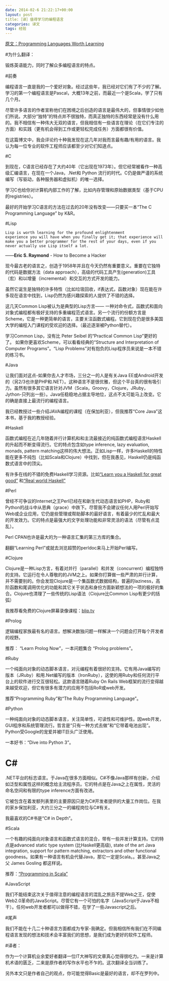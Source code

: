 ```yaml
---
date: 2014-02-6 21:22:17+00:00
layout: post
title:［译］值得学习的编程语言
categories: 译文
tags: 经验    
---
```


[原文：Programming Languages Worth Learning](http://batsov.com/articles/2011/04/27/programming-languages-worth-learning/)

#为什么翻译：

锻炼英语能力，同时了解众多编程语言的特点。


#前奏

编程语言一直是我的一个爱好对象。经过这些年，我已经对它们有了不少的了解。学习的第一个编程语言是Pascal，大概13年之前，而最近一个是Scala，学了只有几个月。

尽管许多语言的作者宣称他们在困境之后创造的语言是最伟大的，但事情很少如他们所说。大部分“独特”的特点并不很独特，而真正独特的东西经常是没有什么用的。我不相信有一种伟大无双的语言，但我相信有一些语言在理论（在它们专注的方面）和实践（更有机会得到工作或更轻松完成任务）方面都很有价值。

在这篇博文中，我会评论约十种我发现在这几年对我而言最有趣/有用的语言。我认为每一位专业的软件工程师应该都至少对它们知道点。


#C

到现在，C语言已经存在了大约40年（它出现在1973年）。但它经常被看作一种高级汇编语言，在现在一个Java，.Net和 Python 流行的时代。C仍是做严谨的系统编写（写驱动，各种服务器和虚拟机）的唯一选择。

学习C也给你对计算机内部工作的了解，比如内存管理和原始数据类型（基于CPU的registries）。

最好的开始学习C语言的方法在过去的20年没有改变——只要买一本“The C Programming Language” by K&R。


#Lisp

    Lisp is worth learning for the profound enlightenment
    experience you will have when you finally get it; that experience will
    make you a better programmer for the rest of your days, even if you
    never actually use Lisp itself a lot.


   ——<strong>Eric S. Raymond</strong> - How to Become a Hacker

现今最古老的语言之，创造于1958年并且在今天仍然有重要意义。重要在它独特的代码是数据方法（data approach），高级的代码工具产生(generation)工具（宏）和以增量（incremental）和交互的方式开发的能力。

虽然它诞生是独特的许多特性（比如垃圾回收，if表达式，函数对象）现在能在许多现在语言中找到，Lisp仍然为感兴趣探索的人提供了不错的选择。

这几天Common Lisp被认为是典型的Lisp方言—— 一种对命令式，函数式和面向对象式编程都有极好支持的多重编程范式语言。另一个流行的份额方言是Scheme，它是一种更简单的语言，主要关注函数式编程。它到现在仍是很多美国大学的编程入门课程的受欢迎的选择。（最近逐渐被Python替代）。

学习Common Lisp，没有比 Peter Seibel 的“Practical Common Lisp”更好的了。
如果你更喜欢Scheme，可以看看经典的“Structure and Interpretation of Computer Programs”。“Lisp Problems”对有抱负的Lisp程序员来说是一本不错的练习书。




#Java

让我们面对这点-如果你去人才市场，三分之一的人是有关Java EE或Android开发的（另2/3也许是PHP和.NET）。这种语言不是很优雅，但这个平台真的很有吸引力。虽然有很多其它语言针对JVM（Scala，Groovy，Clojure，JRuby，Jython-只列出一些）。Java任稳稳地占据主导地位，这点不太可能马上改变。它的确是直接上最流行的编程语言。

我已经教授过一些介绍JAVA编程的课程（在保加利亚），但我推荐“Core Java”这本书，基于我的教授经验。




#Haskell

函数式编程在近几年随着并行计算机和和主流最接近的纯函数式编程语言Haskell的升起而不断变得流行。它的特点包含如type inference, lazy evaluation, monads, pattern matching这样的伟大想法。正如Lisp一样，许多Haskell的特性能在更多不纯包（比如Scala和Clojure）中找到，但在我愚见，Haskell仍是纯函数式语言中的顶尖。

有许多在线的不错的免费Haskell学习资源。比如[“Learn you a Haskell for great good”](http://learnyouahaskell.com/) 和[“Real world Haskell”](http://book.realworldhaskell.org/read/)


#Perl

曾经不可争议的Internet之王Perl已经在和新生代动态语言如PHP，Ruby和Python的战斗中从恩典（grace）中跌下。尽管我不会建议任何人用Perl开始写Web或企业应用，它仍是些管理或帮助脚本的最好语言，有着最少的忙乱和最大的开发效力。它的特点是最强大的文字处理功能和非常灵活的语法（尽管有点混乱）。

Perl CPAN也许是最大的为一种语言汇集的第三方库的集合。

翻翻“Learning Perl”或就去浏览超赞的perldoc来马上开始Perl编写。


#Clojure

Clojure是一种Lisp方言，有着对并行（parallel）和并发（concurrent）编程独特的支持。它运行在令人尊敬的的JVM之上。如果你打算做一些严肃的并行计算，并不需要别的。你会发现Clojure是一个集函数式数据结构，普遍的laziness，高阶函数和尾调用优化的功能和其它关于状态和身份方面新颖想法的一项的极好的集合。Clojure也清理了一些传统的Lisp语法（Ciojure比Common Lisp有更少的括弧）

我推荐看免费的Clojure屏幕录像课程：[blip.tv](http://clojure.blip.tv/)


#Prolog

逻辑编程家族最有名的语言。想解决数独问题一样解决一个问题会打开每个开发者的视野。

推荐： “Learn Prolog Now”，一本问题集合 “Prolog problems”。


#Ruby

一个纯面向对象的动态脚本语言，对元编程有着很好的支持。它有用Java编写的版本（JRuby）和用.Net编写的版本（IronRuby），这使的用Ruby和任何流行平台上的软件进行交互很轻松。这款语言随着Ruby On Rails Web框架的流行变得越来越受欢迎，但它有很多有潜力的应用不包括RoR或web开发。

推荐“Programming Ruby”和“The Ruby Programming Language”。


#Python

一种纯面向对象的动态脚本语言，关注简单性，可读性和可维护性。因web开发，GUI程序和系统管理流行。哲言是“只有一种方式去做”和“它带着电池出现”。Python受Google的宠爱并被IT巨头广泛使用。

一本好书：“Dive into Python 3”。


<h1>C#</h1>

.NET平台的标志语言。于Java在很多方面相似。C#不像Java那样有创新，介绍如泛型和属性这样的概念给主流程序员。它的特点是在Java之上在属性，灵活的命名空间和有限的type inference方面有改进。

它被包含在着发额列表里的主要原因只是为C#开发者提供的大量工作岗位。在我的家乡保加利亚，大约三分之一的编程岗位与C#有关。

我最喜欢的C#书是“C# in Depth”。


#Scala

一个有趣的纯面向对象语言和函数式语言的混合，带有一些并发计算支持。它的特点是advanced static type system (比Haskell更高级), state of the art Java integration, support for pattern matching, extractors and other functional goodness。如果有一种语言有机会代替Java，那它一定是Scala。。甚至Java之父 James Gosling 都这样说。

推荐：[“Programming in Scala”](http://www.artima.com/pins1ed/)


#JavaScript

我们不能结束这次关于值得注意的编程语言的混乱之旅且不提Web之王，促使Web2.0革命的JavaScript。尽管它有一个可怕的名字（JavaScript于Java不相干）。任何web开发者都可以做得不错，在学了一些Javascript之后。


#尾声

我们不能在十几二十种语言方面都成为专家-我确定。但我相信所有我们在不同编程语言发现的想法和技术会丰富我们的思想，是我们成为更好的软件工程师。


#译者：

作为一个计算机业余爱好者翻译一位IT大神写的文章真心觉得很吃力。一来是计算机术语的匮乏，二来是原作者的写作水平也不乍的。这次翻译全当训练了。

另外本文只是作者自己的观点，你可能觉得Basic是最好的语言，却不在罗列中。



